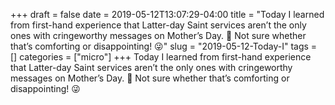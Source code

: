 +++draft = falsedate = 2019-05-12T13:07:29-04:00title = "Today I learned from first-hand experience that Latter-day Saint services aren’t the only ones with cringeworthy messages on Mother’s Day. 😤 Not sure whether that’s comforting or disappointing! 😜"slug = "2019-05-12-Today-I"tags = []categories = ["micro"]+++Today I learned from first-hand experience that Latter-day Saint services aren’t the only ones with cringeworthy messages on Mother’s Day. 😤 Not sure whether that’s comforting or disappointing! 😜